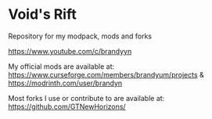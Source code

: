 # Void's Rift
Repository for my modpack, mods and forks

https://www.youtube.com/c/brandyyn


My official mods are available at: https://www.curseforge.com/members/brandyum/projects & https://modrinth.com/user/brandyn

Most forks I use or contribute to are available at: https://github.com/GTNewHorizons/
